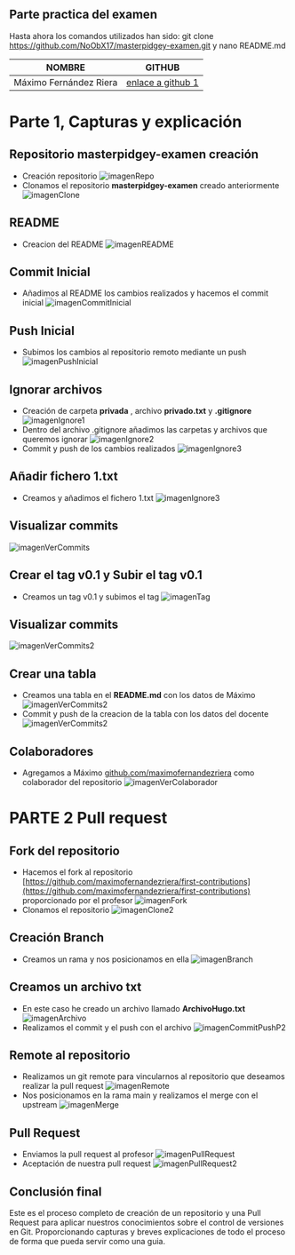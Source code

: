 ## Parte practica del examen
Hasta ahora los comandos utilizados han sido: 
git clone https://github.com/NoObX17/masterpidgey-examen.git y nano README.md

|NOMBRE                |GITHUB                                              |
|----------------------|------------------------------------------------------------|
|Máximo Fernández Riera|[enlace a github 1](https://github.com/maximofernandezriera)|

# Parte 1, Capturas y explicación
## Repositorio masterpidgey-examen creación
* Creación repositorio
![imagenRepo](https://github.com/NoObX17/masterpidgey-examen/blob/main/capturas/Captura.PNG)
* Clonamos el repositorio **masterpidgey-examen** creado anteriormente
![imagenClone](https://github.com/NoObX17/masterpidgey-examen/blob/main/capturas/CapturaClone.PNG)

## README
* Creacion del README
![imagenREADME](https://github.com/NoObX17/masterpidgey-examen/blob/main/capturas/CapturaREADME.PNG)

## Commit Inicial
* Añadimos al README los cambios realizados y hacemos el commit inicial
![imagenCommitInicial](https://github.com/NoObX17/masterpidgey-examen/blob/main/capturas/CapturaCommitInicial.PNG)

## Push Inicial
* Subimos los cambios al repositorio remoto mediante un push
![imagenPushInicial](https://github.com/NoObX17/masterpidgey-examen/blob/main/capturas/CapturaPushInicial.PNG)

## Ignorar archivos
* Creación de carpeta **privada** , archivo **privado.txt** y **.gitignore**
![imagenIgnore1](https://github.com/NoObX17/masterpidgey-examen/blob/main/capturas/CapturaIgnorarArchivos.PNG)
* Dentro del archivo .gitignore añadimos las carpetas y archivos que queremos ignorar
![imagenIgnore2](https://github.com/NoObX17/masterpidgey-examen/blob/main/capturas/CapturaIgnore.PNG)
* Commit y push de los cambios realizados
![imagenIgnore3](https://github.com/NoObX17/masterpidgey-examen/blob/main/capturas/CapturaIgnorarArchivos2.PNG)

## Añadir fichero 1.txt
* Creamos y añadimos el fichero 1.txt
![imagenIgnore3](https://github.com/NoObX17/masterpidgey-examen/blob/main/capturas/CapturaAñadir1.PNG)

## Visualizar commits
![imagenVerCommits](https://github.com/NoObX17/masterpidgey-examen/blob/main/capturas/CapturaVerCommit.PNG)

## Crear el tag v0.1 y Subir el tag v0.1
* Creamos un tag v0.1 y subimos el tag
![imagenTag](https://github.com/NoObX17/masterpidgey-examen/blob/main/capturas/CapturaTag.PNG)

## Visualizar commits
![imagenVerCommits2](https://github.com/NoObX17/masterpidgey-examen/blob/main/capturas/CapturaVerCommit2.PNG)

## Crear una tabla
* Creamos una tabla en el **README.md** con los datos de Máximo
![imagenVerCommits2](https://github.com/NoObX17/masterpidgey-examen/blob/main/capturas/CapturaTabla.PNG)
* Commit y push de la creacion de la tabla con los datos del docente
![imagenVerCommits2](https://github.com/NoObX17/masterpidgey-examen/blob/main/capturas/CapturaTabla2.PNG)

## Colaboradores
* Agregamos a Máximo [github.com/maximofernandezriera](https://github.com/maximofernandezriera) como colaborador del repositorio
![imagenVerColaborador](https://github.com/NoObX17/masterpidgey-examen/blob/main/capturas/CapturaColaborador.PNG)

# PARTE 2 Pull request

## Fork del repositorio
* Hacemos el fork al repositorio [https://github.com/maximofernandezriera/first-contributions](https://github.com/maximofernandezriera/first-contributions) proporcionado por el profesor
![imagenFork](https://github.com/NoObX17/masterpidgey-examen/blob/main/capturas/CapturaForkFC.PNG)
* Clonamos el repositorio 
![imagenClone2](https://github.com/NoObX17/masterpidgey-examen/blob/main/capturas/CapturaCloneP2.PNG)

## Creación Branch
* Creamos un rama y nos posicionamos en ella
![imagenBranch](https://github.com/NoObX17/masterpidgey-examen/blob/main/capturas/CapturaBranchP2.PNG)

## Creamos un archivo txt
* En este caso he creado un archivo llamado **ArchivoHugo.txt**
![imagenArchivo](https://github.com/NoObX17/masterpidgey-examen/blob/main/capturas/CapturaArchivoHugo.PNG)
* Realizamos el commit y el push con el archivo
![imagenCommitPushP2](https://github.com/NoObX17/masterpidgey-examen/blob/main/capturas/CapturaCommitPushP2.PNG)

## Remote al repositorio
* Realizamos un git remote para vincularnos al repositorio que deseamos realizar la pull request
![imagenRemote](https://github.com/NoObX17/masterpidgey-examen/blob/main/capturas/CapturaRemoteP2.PNG)
* Nos posicionamos en la rama main y realizamos el merge con el upstream
![imagenMerge](https://github.com/NoObX17/masterpidgey-examen/blob/main/capturas/CapturaMerge.PNG)

## Pull Request
* Enviamos la pull request al profesor
![imagenPullRequest](https://github.com/NoObX17/masterpidgey-examen/blob/main/capturas/CapturaPullRequest.PNG)
* Aceptación de nuestra pull request
![imagenPullRequest2](https://github.com/NoObX17/masterpidgey-examen/blob/main/capturas/CapturaPullRequest2.PNG)

## Conclusión final
Este es el proceso completo de creación de un repositorio y una Pull Request para aplicar nuestros conocimientos sobre el control de versiones en Git. Proporcionando capturas y breves explicaciones de todo el proceso de forma que pueda servir como una guia.

